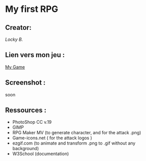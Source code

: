 # My first RPG

## Creator:

_Locky B._

## Lien vers mon jeu :

[My Game](https://lockybounty.github.io/RPG-locky)

## Screenshot :
soon

## Ressources :

* PhotoShop CC v.19
* GIMP
* RPG Maker MV (to generate character, and for the attack .png)
* Game-icons.net ( for the attack logos )
* ezgif.com (to animate and transform .png to .gif without any background)
* W3School (documentation)
